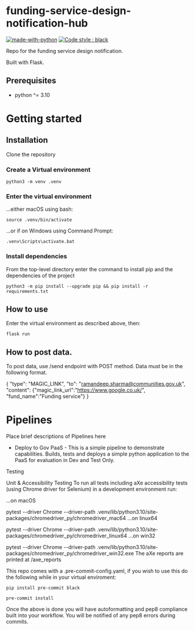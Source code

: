 # funding-service-design-notification-hub

[![made-with-python](https://img.shields.io/badge/Made%20with-Python-1f425f.svg)](https://www.python.org/)
[![Code style : black](https://img.shields.io/badge/code%20style-black-000000.svg)](https://github.com/psf/black)

Repo for the funding service design notification.

Built with Flask.

## Prerequisites
- python ^= 3.10

# Getting started

## Installation

Clone the repository

### Create a Virtual environment

    python3 -m venv .venv

### Enter the virtual environment

...either macOS using bash:

    source .venv/bin/activate

...or if on Windows using Command Prompt:

    .venv\Scripts\activate.bat

### Install dependencies
From the top-level directory enter the command to install pip and the dependencies of the project

    python3 -m pip install --upgrade pip && pip install -r requirements.txt

## How to use
Enter the virtual environment as described above, then:

    flask run

## How to post data.
To post data, use /send endpoint with POST method. Data must be in the following format.

   {
    "type": "MAGIC_LINK",
    "to": "ramandeep.sharma@communities.gov.uk",
    "content": {"magic_link_url":"https://www.google.co.uk/",
    "fund_name":"Funding service"}
   }


# Pipelines

Place brief descriptions of Pipelines here

* Deploy to Gov PaaS - This is a simple pipeline to demonstrate capabilities.  Builds, tests and deploys a simple python application to the PaaS for evaluation in Dev and Test Only.

Testing

Unit & Accessibility Testing
To run all tests including aXe accessibility tests (using Chrome driver for Selenium) in a development environment run:

...on macOS

pytest --driver Chrome --driver-path .venv/lib/python3.10/site-packages/chromedriver_py/chromedriver_mac64
...on linux64

pytest --driver Chrome --driver-path .venv/lib/python3.10/site-packages/chromedriver_py/chromedriver_linux64
...on win32

pytest --driver Chrome --driver-path .venv/lib/python3.10/site-packages/chromedriver_py/chromedriver_win32.exe
The aXe reports are printed at /axe_reports

This repo comes with a .pre-commit-config.yaml, if you wish to use this do
the following while in your virtual enviroment:

    pip install pre-commit black

    pre-commit install

Once the above is done you will have autoformatting and pep8 compliance built
into your workflow. You will be notified of any pep8 errors during commits.

